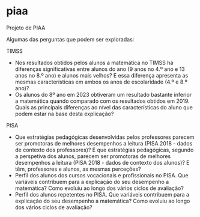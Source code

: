 # piaa
Projeto de PIAA


Algumas das perguntas que podem ser exploradas:

TIMSS
- Nos resultados obtidos pelos alunos a matemática no TIMSS há diferenças significativas entre alunos do ano (9 anos no 4.º ano e 13 anos no 8.º ano) e alunos mais velhos? E essa diferença apresenta as mesmas características em ambos os anos de escolaridade (4.º e 8.º ano)?
- Os alunos do 8º ano em 2023 obtiveram um resultado bastante inferior a matemática quando comparado com os resultados obtidos em 2019. Quais as principais diferenças ao nível das características do aluno que podem estar na base desta explicação?

PISA
- Que estratégias pedagógicas desenvolvidas pelos professores parecem ser promotoras de melhores desempenhos a leitura (PISA 2018 - dados de contexto dos professores)? E que estratégias pedagógicas, segundo a perspetiva dos alunos, parecem ser promotoras de melhores desempenhos a leitura (PISA 2018 - dados de contexto dos alunos)? E têm, professores e alunos, as mesmas perceções?  
- Perfil dos alunos dos cursos vocacionais e profissionais no PISA. Que variáveis contribuem para a explicação do seu desempenho a matemática? Como evoluiu ao longo dos vários ciclos de avaliação?
- Perfil dos alunos repetentes no PISA. Que variáveis contribuem para a explicação do seu desempenho a matemática? Como evoluiu ao longo dos vários ciclos de avaliação? 
